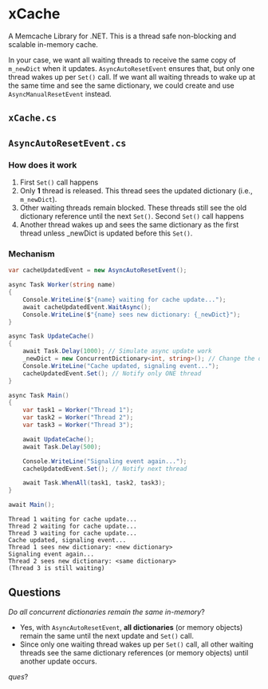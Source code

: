 # xCache
A Memcache Library for .NET. This is a thread safe non-blocking and scalable in-memory cache.  

In your case, we want all waiting threads to receive the same copy of `m_newDict` when it updates. `AsyncAutoResetEvent` ensures that, 
but only one thread wakes up per `Set()` call. If we want all waiting threads to wake up at the same time and see the same dictionary, 
we could create and use `AsyncManualResetEvent` instead.

## `xCache.cs`


## `AsyncAutoResetEvent.cs`
### How does it work
1. First `Set()` call happens
2. Only **1** thread is released.
This thread sees the updated dictionary (i.e., `m_newDict`).
3. Other waiting threads remain blocked. These threads still see the old dictionary reference until the next `Set()`.
Second `Set()` call happens
4. Another thread wakes up and sees the same dictionary as the first thread unless _newDict is updated before this `Set()`.

### Mechanism 
```csharp Program.cs
var cacheUpdatedEvent = new AsyncAutoResetEvent();

async Task Worker(string name)
{
    Console.WriteLine($"{name} waiting for cache update...");
    await cacheUpdatedEvent.WaitAsync();
    Console.WriteLine($"{name} sees new dictionary: {_newDict}");
}

async Task UpdateCache()
{
    await Task.Delay(1000); // Simulate async update work
    _newDict = new ConcurrentDictionary<int, string>(); // Change the dictionary
    Console.WriteLine("Cache updated, signaling event...");
    cacheUpdatedEvent.Set(); // Notify only ONE thread
}

async Task Main()
{
    var task1 = Worker("Thread 1");
    var task2 = Worker("Thread 2");
    var task3 = Worker("Thread 3");

    await UpdateCache();
    await Task.Delay(500);

    Console.WriteLine("Signaling event again...");
    cacheUpdatedEvent.Set(); // Notify next thread

    await Task.WhenAll(task1, task2, task3);
}

await Main();
```
```terminal
Thread 1 waiting for cache update...
Thread 2 waiting for cache update...
Thread 3 waiting for cache update...
Cache updated, signaling event...
Thread 1 sees new dictionary: <new dictionary>
Signaling event again...
Thread 2 sees new dictionary: <same dictionary>
(Thread 3 is still waiting)
```

## Questions

*Do all concurrent dictionaries remain the same in-memory*?

* Yes, with `AsyncAutoResetEvent`, **all dictionaries** (or memory objects) remain the same until the next update and `Set()` call.
* Since only one waiting thread wakes up per `Set()` call, all other waiting threads see the same dictionary references (or memory objects) until another update occurs.

*ques*?



